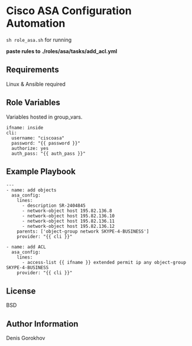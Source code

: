 Cisco ASA Configuration Automation
=========

```sh role_asa.sh``` for running

**paste rules to ./roles/asa/tasks/add_acl.yml**

Requirements
------------

Linux & Ansible required

Role Variables
--------------

Variables hosted in group_vars. 

```
ifname: inside
cli:
  username: "ciscoasa"
  password: "{{ password }}"
  authorize: yes
  auth_pass: "{{ auth_pass }}"
```

Example Playbook
----------------

```
---
- name: add objects
  asa_config:
    lines:
      - description SR-2404845
      - network-object host 195.82.136.8
      - network-object host 195.82.136.10
      - network-object host 195.82.136.11
      - network-object host 195.82.136.12
    parents: ['object-group network SKYPE-4-BUSINESS']
    provider: "{{ cli }}"

- name: add ACL
  asa_config:
    lines:
      - access-list {{ ifname }} extended permit ip any object-group SKYPE-4-BUSINESS
    provider: "{{ cli }}"
```

License
-------

BSD

Author Information
------------------

Denis Gorokhov

